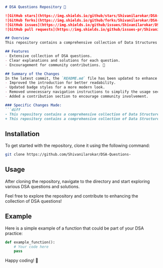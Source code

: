 ```markdown
# DSA Questions Repository 🚀

![GitHub stars](https://img.shields.io/github/stars/Shivanilarokar/DSA-Questions-) 
![GitHub forks](https://img.shields.io/github/forks/Shivanilarokar/DSA-Questions-) 
![GitHub issues](https://img.shields.io/github/issues/Shivanilarokar/DSA-Questions-) 
![GitHub pull requests](https://img.shields.io/github/issues-pr/Shivanilarokar/DSA-Questions-) 

## Overview
This repository contains a comprehensive collection of Data Structures and Algorithms (DSA) questions along with solutions and explanations to facilitate learning and practice for developers at all levels. 

## Features
- Extensive collection of DSA questions.
- Clear explanations and solutions for each question.
- Encouragement for community contributions. 🎉

## Summary of the Changes
In the latest commit, the `README.md` file has been updated to enhance clarity and provide a more streamlined experience for users. The following changes were made:
- Improved the introduction for better readability.
- Updated badge styles for a more modern look.
- Removed unnecessary navigation instructions to simplify the usage section.
- Added a contribution section to encourage community involvement.

### Specific Changes Made:
```diff
- This repository contains a comprehensive collection of Data Structures and Algorithms (DSA) questions along with solutions and explanations to facilitate learning and practice for developers at all levels.
+ This repository contains a comprehensive collection of Data Structures and Algorithms (DSA) questions along with solutions and explanations to facilitate learning and practice for developers at all levels. 
```

## Installation
To get started with the repository, clone it using the following command:
```bash
git clone https://github.com/Shivanilarokar/DSA-Questions-
```

## Usage
After cloning the repository, navigate to the directory and start exploring various DSA questions and solutions. 

Feel free to explore the repository and contribute to enhancing the collection of DSA questions!

## Example
Here is a simple example of a function that could be part of your DSA practice:
```python
def example_function():
    # Your code here
    pass
```

Happy coding! 🎉
```